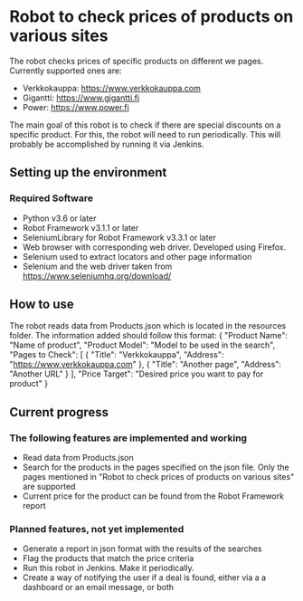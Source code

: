 # Robot to check prices of products on various sites
The robot checks prices of specific products on different we pages. Currently supported ones are:
- Verkkokauppa: https://www.verkkokauppa.com
- Gigantti: https://www.gigantti.fi
- Power: https://www.power.fi

The main goal of this robot is to check if there are special discounts on a specific product. For this, the robot will need to run periodically. This will probably be accomplished by running it via Jenkins.

## Setting up the environment

### Required Software

- Python v3.6 or later
- Robot Framework v3.1.1 or later
- SeleniumLibrary for Robot Framework v3.3.1 or later
- Web browser with corresponding web driver. Developed using Firefox. 
- Selenium used to extract locators and other page information
- Selenium and the web driver taken from https://www.seleniumhq.org/download/

## How to use
The robot reads data from Products.json which is located in the resources folder. The information added should follow this format:
    {
        "Product Name": "Name of product",
        "Product Model": "Model to be used in the search",
		"Pages to Check": [
			{
				"Title": "Verkkokauppa",
                "Address": "https://www.verkkokauppa.com"
            },
            {
				"Title": "Another page",
                "Address": "Another URL"
            }
        ],
        "Price Target": "Desired price you want to pay for product"
    }

## Current progress
### The following features are implemented and working
- Read data from Products.json
- Search for the products in the pages specified on the json file. Only the pages mentioned in "Robot to check prices of products on various sites" are supported
- Current price for the product can be found from the Robot Framework report

### Planned features, not yet implemented
- Generate a report in json format with the results of the searches
- Flag the products that match the price criteria
- Run this robot in Jenkins. Make it periodically.
- Create a way of notifying the user if a deal is found, either via a a dashboard or an email message, or both
